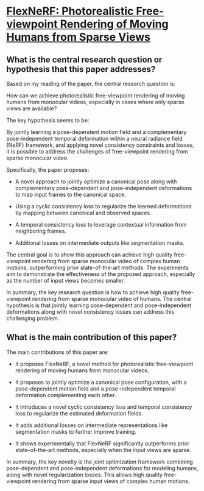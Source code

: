 # [FlexNeRF: Photorealistic Free-viewpoint Rendering of Moving Humans from   Sparse Views](https://arxiv.org/abs/2303.14368)

## What is the central research question or hypothesis that this paper addresses?

 Based on my reading of the paper, the central research question is:

How can we achieve photorealistic free-viewpoint rendering of moving humans from monocular videos, especially in cases where only sparse views are available? 

The key hypothesis seems to be:

By jointly learning a pose-dependent motion field and a complementary pose-independent temporal deformation within a neural radiance field (NeRF) framework, and applying novel consistency constraints and losses, it is possible to address the challenges of free-viewpoint rendering from sparse monocular video.

Specifically, the paper proposes:

- A novel approach to jointly optimize a canonical pose along with complementary pose-dependent and pose-independent deformations to map input frames to the canonical space.

- Using a cyclic consistency loss to regularize the learned deformations by mapping between canonical and observed spaces.

- A temporal consistency loss to leverage contextual information from neighboring frames.

- Additional losses on intermediate outputs like segmentation masks.

The central goal is to show this approach can achieve high quality free-viewpoint rendering from sparse monocular video of complex human motions, outperforming prior state-of-the-art methods. The experiments aim to demonstrate the effectiveness of the proposed approach, especially as the number of input views becomes smaller.

In summary, the key research question is how to achieve high quality free-viewpoint rendering from sparse monocular video of humans. The central hypothesis is that jointly learning pose-dependent and pose-independent deformations along with novel consistency losses can address this challenging problem.


## What is the main contribution of this paper?

 The main contributions of this paper are:

- It proposes FlexNeRF, a novel method for photorealistic free-viewpoint rendering of moving humans from monocular videos. 

- It proposes to jointly optimize a canonical pose configuration, with a pose-dependent motion field and a pose-independent temporal deformation complementing each other.

- It introduces a novel cyclic consistency loss and temporal consistency loss to regularize the estimated deformation fields. 

- It adds additional losses on intermediate representations like segmentation masks to further improve training.

- It shows experimentally that FlexNeRF significantly outperforms prior state-of-the-art methods, especially when the input views are sparse.

In summary, the key novelty is the joint optimization framework combining pose-dependent and pose-independent deformations for modeling humans, along with novel regularization losses. This allows high quality free-viewpoint rendering from sparse input views of complex human motions.
